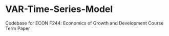 # VAR-Time-Series-Model
Codebase for ECON F244: Economics of Growth and Development Course Term Paper
